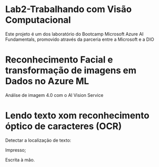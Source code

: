 # Lab2-Trabalhando com Visão Computacional

Este projeto é um dos laboratório do Bootcamp Microsoft Azure AI Fundamentals, promovido através da parceria entre a Microsoft e a DIO

# Reconhecimento Facial e transformação de imagens em Dados no Azure ML

Análise de imagem 4.0 com o Al Vision Service

# Lendo texto xom reconhecimento óptico de caracteres (OCR)

Detectar a localização de texto:

Impresso;

Escrita à mão.
